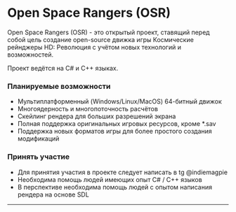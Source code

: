 # Open Space Rangers (OSR)

Open Space Rangers (OSR) - это открытый проект, ставящий перед собой цель создание open-source движка игры Космические рейнджеры HD: Революция с учётом новых технологий и возможностей.

Проект ведётся на C# и C++ языках.

### Планируемые возможности
* Мультиплатформенный (Windows/Linux/MacOS) 64-битный движок
* Многоядерность и многопоточность расчётов
* Скейлинг рендера для больших разрешений экрана
* Полная поддержка оригинальных игровых ресурсов, кроме *.sav
* Поддержка новых форматов игры для более простого создания модификаций

### Принять участие
* Для принятия участия в проекте следует написать в tg @indiemagpie
* Необходима помощь людей имеющих опыт C# / C++ языков
* В перспективе необходима помощь людей с опытом написания рендера на основе SDL

---